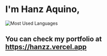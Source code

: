 # I'm Hanz Aquino,


![Most Used Languages](https://github-readme-stats.vercel.app/api/top-langs?username=hanzzakino&show_icons=true&locale=en&layout=compact&theme=github_dark&count_private=true&hide_border=true&hide=html)

## You can check my portfolio at https://hanzz.vercel.app

